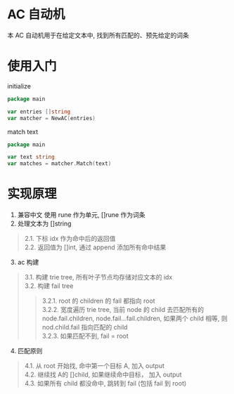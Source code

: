 # AC 自动机

本 AC 自动机用于在给定文本中, 找到所有匹配的、预先给定的词条

# 使用入门

initialize

```go
package main

var entries []string
var matcher = NewAC(entries)
```

match text

```go
package main

var text string
var matches = matcher.Match(text)
```

# 实现原理

1. 兼容中文 使用 rune 作为单元, []rune 作为词条
2. 处理文本为 []string

> 2.1. 下标 idx 作为命中后的返回值  
> 2.2. 返回值为 []int, 通过 append 添加所有命中结果

3. ac 构建

> 3.1. 构建 trie tree, 所有叶子节点均存储对应文本的 idx  
> 3.2. 构建 fail tree
>> 3.2.1. root 的 children 的 fail 都指向 root  
> > 3.2.2. 宽度遍历 trie tree, 当前 node 的 child 去匹配所有的 node.fail.children, node.fail...fail.children, 如果两个 child 相等, 则 nod.child.fail 指向匹配的 child  
> > 3.2.3. 如果匹配不到, fail = root

4. 匹配原则

> 4.1. 从 root 开始找, 命中第一个目标 A, 加入 output  
> 4.2. 继续找 A的 []child, 如果继续命中目标， 加入 output  
> 4.3. 如果所有 child 都没命中, 跳转到 fail (包括 fail 到 root)  
